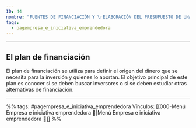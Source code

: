 ```yaml
---
ID: 44
nombre: "FUENTES DE FINANCIACIÓN Y \rELABORACIÓN DEL PRESUPUESTO DE UNA \rEMPRESA"
tags:
  - pagempresa_e_iniciativa_emprendedora
---
```

___
## El plan de financiación 
El plan de financiación se utiliza para definir el origen del dinero que se necesita para la inversión y quienes lo aportan. El objetivo principal de este plan es conocer si se deben buscar inversores o si se deben estudiar otras alternativas de financiación.

____

%%
tags:  #pagempresa_e_iniciativa_emprendedora 
Vínculos:  [[000-Menú Empresa e iniciativa emprendedora 📃|Menú Empresa e iniciativa emprendedora 📃]]
%%
